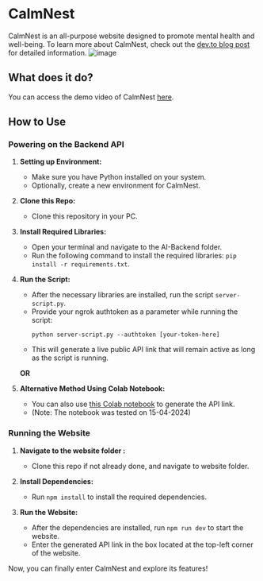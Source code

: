 # CalmNest

CalmNest is an all-purpose website designed to promote mental health and well-being. To learn more about CalmNest, check out the [dev.to blog post](blog-link) for detailed information.
![image](https://github.com/MehakMantri/CalmNest/assets/114497437/0f3dc763-9cd9-40bf-a9ee-a82196b3080e)


## What does it do?

You can access the demo video of CalmNest [here](https://youtu.be/l1AOVsF44Vk).

## How to Use

### Powering on the Backend API

1. **Setting up Environment:**
   - Make sure you have Python installed on your system.
   - Optionally, create a new environment for CalmNest.

2. **Clone this Repo:**
   - Clone this repository in your PC.

4. **Install Required Libraries:**
   - Open your terminal and navigate to the AI-Backend folder.
   - Run the following command to install the required libraries: `pip install -r requirements.txt`.

5. **Run the Script:**
   - After the necessary libraries are installed, run the script `server-script.py`.
   - Provide your ngrok authtoken as a parameter while running the script:
     ```
     python server-script.py --authtoken [your-token-here]
     ```
   - This will generate a live public API link that will remain active as long as the script is running.

   **OR**

6. **Alternative Method Using Colab Notebook:**
   - You can also use [this Colab notebook](https://colab.research.google.com/drive/1JnZYh6Y9GQvA7fgEObwzun0sKod_IGBc?authuser=1#scrollTo=sRFdkc5KQjHK) to generate the API link.
   - (Note: The notebook was tested on 15-04-2024)

### Running the Website

1. **Navigate to the website folder :**
   - Clone this repo if not already done, and navigate to website folder.

2. **Install Dependencies:** 
   - Run `npm install` to install the required dependencies.

3. **Run the Website:**
   - After the dependencies are installed, run `npm run dev` to start the website.
   - Enter the generated API link in the box located at the top-left corner of the website.
   
Now, you can finally enter CalmNest and explore its features!
